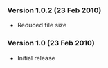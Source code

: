### Version 1.0.2 (23 Feb 2010)

* Reduced file size

### Version 1.0 (23 Feb 2010)

* Initial release